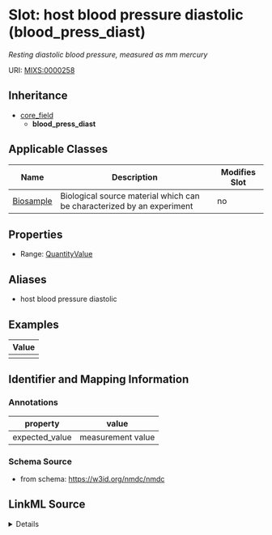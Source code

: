 # Slot: host blood pressure diastolic (blood_press_diast)


_Resting diastolic blood pressure, measured as mm mercury_



URI: [MIXS:0000258](https://w3id.org/mixs/0000258)




## Inheritance

* [core_field](core_field.md)
    * **blood_press_diast**





## Applicable Classes

| Name | Description | Modifies Slot |
| --- | --- | --- |
[Biosample](Biosample.md) | Biological source material which can be characterized by an experiment |  no  |







## Properties

* Range: [QuantityValue](QuantityValue.md)



## Aliases


* host blood pressure diastolic




## Examples

| Value |
| --- |
|  |

## Identifier and Mapping Information





### Annotations

| property | value |
| --- | --- |
| expected_value | measurement value || preferred_unit | millimeter mercury || occurrence | 1 |



### Schema Source


* from schema: https://w3id.org/nmdc/nmdc




## LinkML Source

<details>
```yaml
name: blood_press_diast
annotations:
  expected_value:
    tag: expected_value
    value: measurement value
  preferred_unit:
    tag: preferred_unit
    value: millimeter mercury
  occurrence:
    tag: occurrence
    value: '1'
description: Resting diastolic blood pressure, measured as mm mercury
title: host blood pressure diastolic
examples:
- value: ''
from_schema: https://w3id.org/nmdc/nmdc
aliases:
- host blood pressure diastolic
rank: 1000
is_a: core field
slot_uri: MIXS:0000258
multivalued: false
alias: blood_press_diast
domain_of:
- Biosample
range: QuantityValue

```
</details>